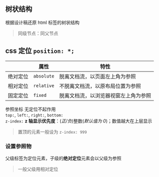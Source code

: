 ## 树状结构

根据设计稿还原 html 标签的树状结构

> 同级节点：同父节点

## css 定位 `position: *;`

|          | 属性       | 特性                                 |
| -------- | ---------- | ------------------------------------ |
| 绝对定位 | `absolute` | 脱离文档流，以页面左上角为参照       |
| 相对定位 | `relative` | 不脱离文档流，以原布局位置为参照     |
| 固定定位 | `fixed`    | 脱离文档流，以浏览器视窗左上角为参照 |

参照坐标 无定位不起作用  
`top:`, `left:`, `right:`, `bottom:`  
`z-index:` **z 轴显示优先度**：(_正/负_)整数(_默认值为 0_)；数值越大在上层显示

> 置顶的元素一般设为 `z-index: 999`

### 设置参照物

父级标签为定位元素，子级的**绝对定位**元素会以父级为参照

> 一般父级用相对定位
